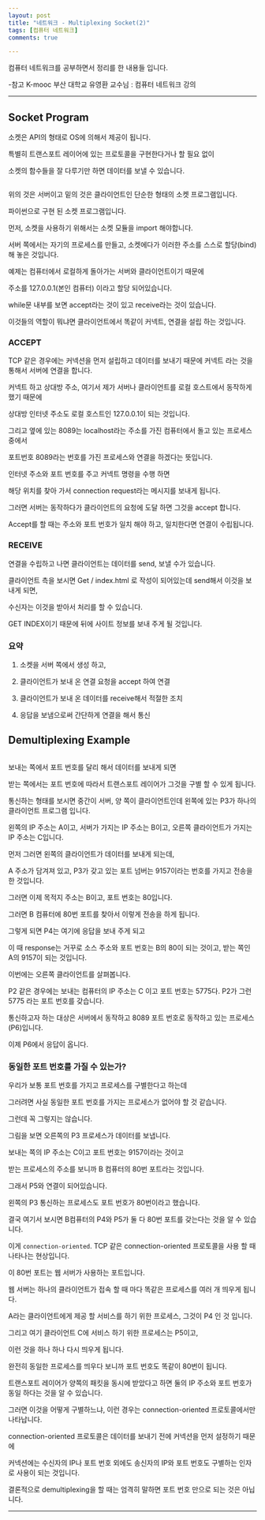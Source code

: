 ```yaml
---
layout: post
title: "네트워크 - Multiplexing Socket(2)"
tags: [컴퓨터 네트워크]
comments: true

---
```



컴퓨터 네트워크를 공부하면서 정리를 한 내용들 입니다.

-참고 K-mooc 부산 대학교 유영환 교수님 : 컴퓨터 네트워크 강의

---

## Socket Program

소켓은 API의 형태로 OS에 의해서 제공이 됩니다.

특별히 트랜스포트 레이어에 있는 프로토콜을 구현한다거나 할 필요 없이 

소켓의 함수들을 잘 다루기만 하면 데이터를 보낼 수 있습니다.

<img src="">

위의 것은 서버이고 밑의 것은 클라이언트인 단순한 형태의 소켓 프로그램입니다.

파이썬으로 구현 된 소켓 프로그램입니다. 

먼저, 소켓을 사용하기 위해서는 소켓 모듈을 import 해야합니다.

서버 쪽에서는 자기의 프로세스를 만들고, 소켓에다가 이러한 주소를 스스로 할당(bind) 해 놓은 것입니다. 

예제는 컴퓨터에서 로컬하게 돌아가는 서버와 클라이언트이기 때문에

주소를 127.0.0.1(본인 컴퓨터) 이라고 할당 되어있습니다.

while문 내부를 보면 accept라는 것이 있고 receive라는 것이 있습니다.

이것들의 역할이 뭐냐면 클라이언트에서 똑같이 커넥트, 연결을 설립 하는 것입니다.

### ACCEPT

TCP 같은 경우에는 커넥션을 먼저 설립하고 데이터를 보내기 때문에 커넥트 라는 것을 통해서 서버에 연결을 합니다.

커넥트 하고 상대방 주소, 여기서 제가 서버나 클라이언트를 로컬 호스트에서 동작하게 했기 때문에

상대방 인터넷 주소도 로컬 호스트인 127.0.0.1이 되는 것입니다. 

그리고 옆에 있는 8089는 localhost라는 주소를 가진 컴퓨터에서 돌고 있는 프로세스 중에서

포트번호 8089라는 번호를 가진 프로세스와 연결을 하겠다는 뜻입니다.

인터넷 주소와 포트 번호를 주고 커넥트 명령을 수행 하면 

해당 위치를 찾아 가서 connection request라는 메시지를 보내게 됩니다.

그러면 서버는 동작하다가 클라이언트의 요청에 도달 하면 그것을 accept 합니다.

Accept를 할 때는 주소와 포트 번호가 일치 해야 하고, 일치한다면 연결이 수립됩니다.

### RECEIVE

연결을 수립하고 나면 클라이언트는 데이터를 send, 보낼 수가 있습니다. 

클라이언트 측을 보시면 Get / index.html 로 작성이 되어있는데 send해서 이것을 보내게 되면,

수신자는 이것을 받아서 처리를 할 수 있습니다.

GET INDEX이기 때문에 뒤에 사이트 정보를 보내 주게 될 것입니다.

### 요약 

1. 소켓을 서버 쪽에서 생성 하고, 

2. 클라이언트가 보내 온 연결 요청을 accept 하여 연결

3. 클라이언트가 보내 온 데이터를 receive해서 적절한 조치

4. 응답을 보냄으로써 간단하게 연결을 해서 통신

## Demultiplexing Example

<img src="">

보내는 쪽에서 포트 번호를 달리 해서 데이터를 보내게 되면

받는 쪽에서는 포트 번호에 따라서 트랜스포트 레이어가 그것을 구별 할 수 있게 됩니다.

통신하는 형태를 보시면 중간이 서버, 양 쪽이 클라이언트인데 왼쪽에 있는 P3가 하나의 클라이언트 프로그램 입니다.

왼쪽의 IP 주소는 A이고, 서버가 가지는 IP 주소는 B이고, 오른쪽 클라이언트가 가지는 IP 주소는 C입니다.

먼저 그러면 왼쪽의 클라이언트가 데이터를 보내게 되는데,

A 주소가 담겨져 있고, P3가 갖고 있는 포트 넘버는 9157이라는 번호를 가지고 전송을 한 것입니다.

그러면 이제 목적지 주소는 B이고, 포트 번호는 80입니다. 

그러면 B 컴퓨터에 80번 포트를 찾아서 이렇게 전송을 하게 됩니다.

그렇게 되면 P4는 여기에 응답을 보내 주게 되고 

이 때 response는 거꾸로 소스 주소와 포트 번호는 B의 80이 되는 것이고, 받는 쪽인 A의 9157이 되는 것입니다.

이번에는 오른쪽 클라이언트를 살펴봅니다.

P2 같은 경우에는 보내는 컴퓨터의 IP 주소는 C 이고 포트 번호는 5775다. P2가 그런 5775 라는 포트 번호를 갖습니다.

통신하고자 하는 대상은 서버에서 동작하고 8089 포트 번호로 동작하고 있는 프로세스(P6)입니다.

이제 P6에서 응답이 옵니다. 

### 동일한 포트 번호를 가질 수 있는가?

우리가 보통 포트 번호를 가지고 프로세스를 구별한다고 하는데 

그러려면 사실 동일한 포트 번호를 가지는 프로세스가 없어야 할 것 같습니다.

그런데 꼭 그렇지는 않습니다.

그림을 보면 오른쪽의 P3 프로세스가 데이터를 보냅니다.

보내는 쪽의 IP 주소는 C이고 포트 번호는 9157이라는 것이고

받는 프로세스의 주소를 보니까 B 컴퓨터의 80번 포트라는 것입니다. 

그래서 P5와 연결이 되어있습니다.

왼쪽의 P3 통신하는 프로세스도 포트 번호가 80번이라고 했습니다.

결국 여기서 보시면 B컴퓨터의 P4와 P5가 둘 다 80번 포트를 갖는다는 것을 알 수 있습니다.

이게 `connection-oriented`. TCP 같은 connection-oriented 프로토콜을 사용 할 때 나타나는 현상입니다.

이 80번 포트는 웹 서버가 사용하는 포트입니다.

웹 서버는 하나의 클라이언트가 접속 할 때 마다 똑같은 프로세스를 여러 개 띄우게 됩니다.

A라는 클라이언트에게 제공 할 서비스를 하기 위한 프로세스, 그것이 P4 인 것 입니다.

그리고 여기 클라이언트 C에 서비스 하기 위한 프로세스는 P5이고,

이런 것을 하나 하나 다시 띄우게 됩니다.

완전히 동일한 프로세스를 띄우다 보니까 포트 번호도 똑같이 80번이 됩니다.

트랜스포트 레이어가 양쪽의 패킷을 동시에 받았다고 하면 둘의 IP 주소와 포트 번호가 동일 하다는 것을 알 수 있습니다.

그러면 이것을 어떻게 구별하느냐, 이런 경우는 connection-oriented 프로토콜에서만 나타납니다.

connection-oriented 프로토콜은 데이터를 보내기 전에 커넥션을 먼저 설정하기 때문에

커넥션에는 수신자의 IP나 포트 번호 외에도 송신자의 IP와 포트 번호도 구별하는 인자로 사용이 되는 것입니다.
 
결론적으로 demultiplexing을 할 때는 엄격히 말하면 포트 번호 만으로 되는 것은 아닙니다.

---
